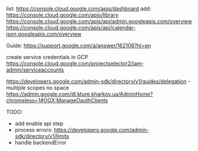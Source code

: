 list: https://console.cloud.google.com/apis/dashboard
add: https://console.cloud.google.com/apis/library
https://console.cloud.google.com/apis/api/admin.googleapis.com/overview
https://console.cloud.google.com/apis/api/calendar-json.googleapis.com/overview

Guide: https://support.google.com/a/answer/162106?hl=en

create service credentials in GCP
https://console.cloud.google.com/projectselector2/iam-admin/serviceaccounts

https://developers.google.com/admin-sdk/directory/v1/guides/delegation - multiple scopes no space
https://admin.google.com/dl.kture.kharkov.ua/AdminHome?chromeless=1#OGX:ManageOauthClients

TODO:
- add enable api step
- process errors: https://developers.google.com/admin-sdk/directory/v1/limits
- handle backendError
